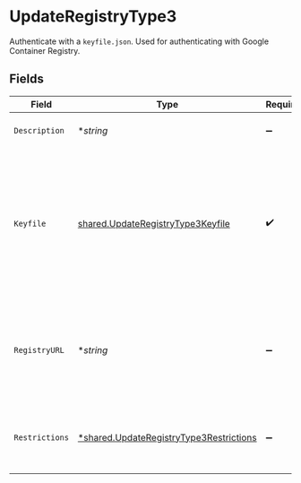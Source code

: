 # UpdateRegistryType3

Authenticate with a `keyfile.json`. Used for authenticating with Google Container Registry.


## Fields

| Field                                                                                                                                                                                                                                                                                                                                                                                                                                                                                                                                                     | Type                                                                                                                                                                                                                                                                                                                                                                                                                                                                                                                                                      | Required                                                                                                                                                                                                                                                                                                                                                                                                                                                                                                                                                  | Description                                                                                                                                                                                                                                                                                                                                                                                                                                                                                                                                               | Example                                                                                                                                                                                                                                                                                                                                                                                                                                                                                                                                                   |
| --------------------------------------------------------------------------------------------------------------------------------------------------------------------------------------------------------------------------------------------------------------------------------------------------------------------------------------------------------------------------------------------------------------------------------------------------------------------------------------------------------------------------------------------------------- | --------------------------------------------------------------------------------------------------------------------------------------------------------------------------------------------------------------------------------------------------------------------------------------------------------------------------------------------------------------------------------------------------------------------------------------------------------------------------------------------------------------------------------------------------------- | --------------------------------------------------------------------------------------------------------------------------------------------------------------------------------------------------------------------------------------------------------------------------------------------------------------------------------------------------------------------------------------------------------------------------------------------------------------------------------------------------------------------------------------------------------- | --------------------------------------------------------------------------------------------------------------------------------------------------------------------------------------------------------------------------------------------------------------------------------------------------------------------------------------------------------------------------------------------------------------------------------------------------------------------------------------------------------------------------------------------------------- | --------------------------------------------------------------------------------------------------------------------------------------------------------------------------------------------------------------------------------------------------------------------------------------------------------------------------------------------------------------------------------------------------------------------------------------------------------------------------------------------------------------------------------------------------------- |
| `Description`                                                                                                                                                                                                                                                                                                                                                                                                                                                                                                                                             | **string*                                                                                                                                                                                                                                                                                                                                                                                                                                                                                                                                                 | :heavy_minus_sign:                                                                                                                                                                                                                                                                                                                                                                                                                                                                                                                                        | Description of the credentials.                                                                                                                                                                                                                                                                                                                                                                                                                                                                                                                           | This is a set of saved credentials.                                                                                                                                                                                                                                                                                                                                                                                                                                                                                                                       |
| `Keyfile`                                                                                                                                                                                                                                                                                                                                                                                                                                                                                                                                                 | [shared.UpdateRegistryType3Keyfile](../../../pkg/models/shared/updateregistrytype3keyfile.md)                                                                                                                                                                                                                                                                                                                                                                                                                                                             | :heavy_check_mark:                                                                                                                                                                                                                                                                                                                                                                                                                                                                                                                                        | Contents of `keyfile.json`, used to authenticate with Google Container Registry.                                                                                                                                                                                                                                                                                                                                                                                                                                                                          | {<br/>"type": "service_account",<br/>"project_id": "[PROJECT_ID]",<br/>"private_key_id": "[KEY_ID]",<br/>"private_key": "-----BEGIN PRIVATE KEY-----\n  ... \n-----END PRIVATE KEY-----\n",<br/>"client_email": "[SERVICE_ACCOUNT_EMAIL]",<br/>"client_id": "[CLIENT_ID]",<br/>"auth_uri": "https://accounts.google.com/o/oauth2/auth",<br/>"token_uri": "https://accounts.google.com/o/oauth2/token",<br/>"auth_provider_x509_cert_url": "https://www.googleapis.com/oauth2/v1/certs",<br/>"client_x509_cert_url": "https://www.googleapis.com/robot/v1/metadata/x509/[SERVICE_ACCOUNT_EMAIL]"<br/>} |
| `RegistryURL`                                                                                                                                                                                                                                                                                                                                                                                                                                                                                                                                             | **string*                                                                                                                                                                                                                                                                                                                                                                                                                                                                                                                                                 | :heavy_minus_sign:                                                                                                                                                                                                                                                                                                                                                                                                                                                                                                                                        | Custom url for the container registry. Only usable (and required) when `provider` is `custom`.                                                                                                                                                                                                                                                                                                                                                                                                                                                            | https://example.com                                                                                                                                                                                                                                                                                                                                                                                                                                                                                                                                       |
| `Restrictions`                                                                                                                                                                                                                                                                                                                                                                                                                                                                                                                                            | [*shared.UpdateRegistryType3Restrictions](../../../pkg/models/shared/updateregistrytype3restrictions.md)                                                                                                                                                                                                                                                                                                                                                                                                                                                  | :heavy_minus_sign:                                                                                                                                                                                                                                                                                                                                                                                                                                                                                                                                        | Data about whether the credentials are restricted to certain projects.                                                                                                                                                                                                                                                                                                                                                                                                                                                                                    |                                                                                                                                                                                                                                                                                                                                                                                                                                                                                                                                                           |